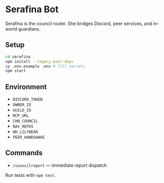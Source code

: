 # Serafina Bot

Serafina is the council router. She bridges Discord, peer services, and in-world guardians.

## Setup

```bash
cd serafina
npm install --legacy-peer-deps
cp .env.example .env # fill secrets
npm start
```

## Environment

- `DISCORD_TOKEN`
- `OWNER_ID`
- `GUILD_ID`
- `MCP_URL`
- `CHN_COUNCIL`
- `NAV_REPOS`
- `WH_LILYBEAR`
- `PEER_HANDSHAKE`

## Commands

- `/councilreport` — immediate report dispatch

Run tests with `npm test`.
